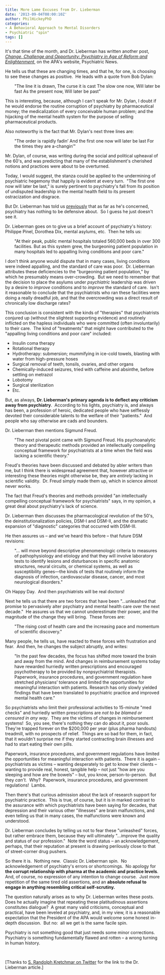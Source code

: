 ```yaml
---
title: More Lame Excuses from Dr. Lieberman
date: '2013-09-04T08:00:10Z'
author: PhilHickeyPhD
categories:
- A Behavioral Approach to Mental Disorders
- Psychiatric "spin"
tags: []
---
```


It's that time of the month, and Dr. Lieberman has written another post, <a href="http://psychnews.psychiatryonline.org/doi/10.1176/appi.pn.2013.9a7"><i>Change, Challenge and Opportunity: Psychiatry in Age of Reform and Enlightenment</i>,</a> on the APA's website, Psychiatric News.

He tells us that these are changing times, and that he, for one, is choosing to see these changes as positive.  He leads with a quote from Bob Dylan:
<p style="padding-left: 30px;">"The line it is drawn, The curse it is cast
The slow one now, Will later be fast
As the present now, Will later be past"</p>
This is interesting, because, although I can't speak for Mr. Dylan, I doubt if he would endorse the routine corruption of psychiatry by pharmaceutical money; the medicalization of every conceivable human problem; and the hijacking of the mental health system for the purpose of selling pharmaceutical products.

Also noteworthy is the fact that Mr. Dylan's next three lines are:
<p style="padding-left: 30px;">"The order is rapidly fadin’
And the first one now will later be last
For the times they are a-changin’"</p>
Mr. Dylan, of course, was writing during the social and political upheaval of the 60's, and was predicting that many of the establishment's cherished notions and practices were about to be overturned.

Today, I would suggest, the stanza could be applied to the undermining of psychiatric hegemony that happily is evident at every turn.  "The first one now will later be last," is surely pertinent to psychiatry's fall from its position of undisputed leadership in the mental health field to its present ostracization and disgrace.

But Dr. Lieberman has told us <a href="http://alert.psychiatricnews.org/2013/08/change-challenge-and-opportunity.html">previously</a> that as far as he's concerned, psychiatry has nothing to be defensive about.  So I guess he just doesn't see it.

Dr. Lieberman goes on to give us a brief account of psychiatry's history:  Philippe Pinel, Dorothea Dix, mental asylums, etc.  Then he tells us:
<p style="padding-left: 30px;">"At their peak, public mental hospitals totaled 560,000 beds in over 300 facilities. But as this system grew, the burgeoning patient population in many hospitals led to appalling living conditions and poor care."</p>
I don't think anyone would dispute that in many cases, living conditions were indeed appalling, and the standard of care was poor.  Dr. Lieberman attributes these deficiencies to the "burgeoning patient population," by which he presumably means over-crowding.  But we need to remember that the decision to place the asylums under <i>psychiatric</i> leadership was driven by a desire to <i>improve</i> conditions and to <i>improve</i> the standard of care.  Isn't it reasonable to conclude that the psychiatrists who ran these facilities were doing a really dreadful job, and that the overcrowding was a direct result of chronically low discharge rates?

This conclusion is consistent with the kinds of "therapies" that psychiatrists conjured up (without the slightest supporting evidence) and routinely inflicted on the hapless individuals who were committed (often involuntarily) to their care.  The kind of "treatments" that might have contributed to the "appalling living conditions and poor care" included:
<ul>
 	<li>Insulin coma therapy</li>
 	<li>Rotational therapy</li>
 	<li>Hydrotherapy: submersion; mummifying in ice-cold towels, blasting with water from high-pressure hoses</li>
 	<li>Surgical removal of teeth, tonsils, ovaries, and other organs</li>
 	<li>Chemically-induced seizures, tried with caffeine and absinthe, before settling on metrazol</li>
 	<li>Lobotomy</li>
 	<li>Surgical sterilization</li>
 	<li>Etc.</li>
</ul>
But, as always, <strong>Dr. Lieberman's primary agenda is to deflect any criticism away from psychiatry</strong>.  According to his lights, psychiatry is, and always has been, a profession of heroic, dedicated people who have selflessly devoted their considerable talents to the welfare of their "patients."  And people who say otherwise are cads and bounders.

Dr. Lieberman then mentions Sigmund Freud.
<p style="padding-left: 30px;">"The next pivotal point came with Sigmund Freud. His psychoanalytic theory and therapeutic methods provided an intellectually compelling conceptual framework for psychiatrists at a time when the field was lacking a scientific theory."</p>
Freud's theories have been discussed and debated by abler writers than me, but I think there is widespread agreement that, however attractive or interesting these theories might otherwise be, they are <i>entirely</i> lacking in scientific validity.  Dr. Freud simply made them up, which in science almost never works.

The fact that Freud's theories and methods provided "an intellectually compelling conceptual framework for psychiatrists" says, in my opinion, a great deal about psychiatry's lack of science.

Dr. Lieberman then discusses the pharmacological revolution of the 50's, the deinstitutionalization policies, DSM-I and DSM-II, and the dramatic expansion of "diagnostic" categories that occurred with DSM-III.

He then assures us – and we've heard this before – that future DSM revisions:
<p style="padding-left: 30px;">"… will move beyond descriptive phenomenologic criteria to measures of pathophysiology and etiology and that they will involve laboratory tests to identify lesions and disturbances in specific anatomic structures, neural circuits, or chemical systems, as well as susceptibility genes—the kinds of tests that routinely inform the diagnosis of infection, cardiovascular disease, cancer, and most neurological disorders."</p>
Oh Happy Day.  And then psychiatrists will be real doctors!

Next he tells us that there are two forces that have been "…unleashed that promise to pervasively alter psychiatry and mental health care over the next decade."  He assures us that we cannot underestimate their power, and the magnitude of the change they will bring.  These forces are:
<p style="padding-left: 30px;">"The rising cost of health care and the increasing pace and momentum of scientific discovery."</p>
Many people, he tells us, have reacted to these forces with frustration and fear.  And then, he changes the subject abruptly, and writes:
<p style="padding-left: 30px;">"In the past few decades, the focus has shifted more toward the brain and away from the mind. And changes in reimbursement systems today have rewarded hurriedly written prescriptions and encouraged psychotherapy to be provided by nonpsychiatrist therapists. Paperwork, insurance procedures, and government regulation have stretched physicians’ tolerance and limited the opportunities for meaningful interaction with patients. Research has only slowly yielded findings that have been translated to psychiatric practice and improved mental health care."</p>
So psychiatrists who limit their professional activities to 15-minute "med checks" and hurriedly written prescriptions are <i>not to be blamed or censured in any way</i>.  They are the victims of changes in reimbursement systems!  So, you see, there's nothing they can do about it, poor souls.  They're trapped forever on the $200,000 per year (plus pharma handouts) treadmill, with no prospects of relief.  Things are so bad for them, in fact, that it wouldn't surprise me if they started contracting brain illnesses and had to start eating their own pills.

Paperwork, insurance procedures, and government regulations have limited the opportunities for meaningful interaction with patients.  There it is again – psychiatrists as victims – wanting desperately to get to know their clients – wanting to provide real, honest, tangible help – not just "how are you sleeping and how are the bowels" – but, you know, person-to-person.  But they <i>can't.  </i>Why?  Paperwork, insurance procedures, and government regulations!  Lambs.

Then there's that curious admission about the lack of research support for psychiatric practice.  This is true, of course, but it is in marked contrast to the assurance with which psychiatrists have been saying for decades, that depression and their various other "illnesses" are brain malfunctions, and even telling us that in many cases, the malfunctions were known and understood.

Dr. Lieberman concludes by telling us not to fear these "unleashed" forces, but rather embrace them, because they will ultimately "…improve the quality and status of our profession."  Note the word status – an acknowledgement, perhaps, that their reputation at present is drawing perilously close to that of street-corner drug pushers.

So there it is.  Nothing new.  Classic Dr. Lieberman spin.  No acknowledgement of psychiatry's errors or shortcomings.  No apology for<strong> the corrupt relationship with pharma at the academic and practice levels</strong>.  And, of course, no expression of any intention to change course.  Just more repetition of the same tired old assertions, and an <strong>absolute refusal to engage in anything resembling critical self-scrutiny.</strong>

The question naturally arises as to why Dr. Lieberman writes these posts.  Does he actually imagine that repeating these platitudinous assertions constitutes dialogue?  A great many valid criticisms, conceptual and practical, have been leveled at psychiatry, and, in my view, it is a reasonable expectation that the President of the APA would welcome some honest in-depth discussion.  But no:  all we get is the same facile spin.

Psychiatry is not something good that just needs some minor corrections.  Psychiatry is something fundamentally flawed and rotten – a wrong turning in human history.  <i></i>

&nbsp;

[Thanks to <a href="https://twitter.com/MentalHealthLaw">S. Randolph Kretchmar on Twitter</a> for the link to the Dr. Lieberman article.]